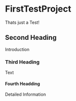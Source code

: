 # FirstTestProject
Thats just a Test!

## Second Heading
Introduction

### Third Heading
Text

#### Fourth Headding
Detailed Information
